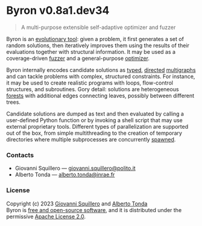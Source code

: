 # Byron v0.8a1.dev34

> A multi-purpose extensible self-adaptive optimizer and fuzzer

Byron is an [evolutionary tool](https://en.wikipedia.org/wiki/Evolutionary_algorithm): given a problem, it first generates a set of random solutions, then iteratively improves them using the results of their evaluations together with structural information. It may be used as a coverage-driven [fuzzer](https://en.wikipedia.org/wiki/Fuzzing) and a general-purpose [optimizer](https://en.wikipedia.org/wiki/Engineering_optimization).

Byron internally encodes candidate solutions as [typed](https://rcor.me/papers/typed-graph-theory.pdf), [directed](https://en.wikipedia.org/wiki/Graph_(discrete_mathematics)#Directed_graph) [multigraphs](https://en.wikipedia.org/wiki/Multigraph) and can tackle problems with complex, structured constraints. For instance, it may be used to create realistic programs with loops, flow-control structures, and subroutines. Gory detail: solutions are heterogeneous [forests](https://en.wikipedia.org/wiki/Tree_(graph_theory)#Forest) with additional edges connecting leaves, possibly between different trees.

Candidate solutions are dumped as text and then evaluated by calling a user-defined Python function or by invoking a shell script that may use external proprietary tools. Different types of parallelization are supported out of the box, from simple multithreading to the creation of temporary directories where multiple subprocesses are concurrently [spawned](https://en.wikipedia.org/wiki/Spawn_(computing)).

### Contacts

* Giovanni Squillero — <giovanni.squillero@polito.it>
* Alberto Tonda — <alberto.tonda@inrae.fr>

### License

Copyright (c) 2023 [Giovanni Squillero](https://github.com/squillero) and [Alberto Tonda](https://github.com/albertotonda/)  
Byron is [free and open-source software](https://en.wikipedia.org/wiki/Free_and_open-source_software), and it is distributed under the permissive [Apache License 2.0](https://opensource.org/license/apache-2-0/).
